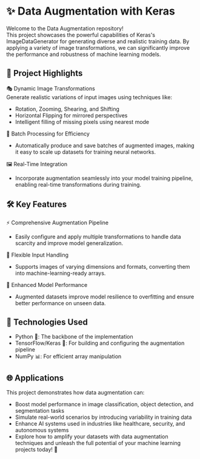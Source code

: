 # ✨ Data Augmentation with Keras
Welcome to the Data Augmentation repository!<br>
This project showcases the powerful capabilities of Keras's ImageDataGenerator for generating diverse and realistic training data. By applying a variety of image transformations, we can significantly improve the performance and robustness of machine learning models.

## 🌟 Project Highlights<br>

🎭 Dynamic Image Transformations<br>
Generate realistic variations of input images using techniques like:<br>

  - Rotation, Zooming, Shearing, and Shifting<br>
  - Horizontal Flipping for mirrored perspectives<br>
  - Intelligent filling of missing pixels using nearest mode<br>

📂 Batch Processing for Efficiency<br>
  - Automatically produce and save batches of augmented images, making it easy to scale up datasets for training neural networks.<br>

🖼️ Real-Time Integration<br>
  - Incorporate augmentation seamlessly into your model training pipeline, enabling real-time transformations during training.<br>

## 🛠️ Key Features<br>

⚡ Comprehensive Augmentation Pipeline<br>
  - Easily configure and apply multiple transformations to handle data scarcity and improve model generalization.<br>

📏 Flexible Input Handling<br>
  - Supports images of varying dimensions and formats, converting them into machine-learning-ready arrays.<br>

🎯 Enhanced Model Performance<br>
  - Augmented datasets improve model resilience to overfitting and ensure better performance on unseen data.<br>

## 🔧 Technologies Used<br>

  - Python 🐍: The backbone of the implementation<br>
  - TensorFlow/Keras 🚀: For building and configuring the augmentation pipeline<br>
  - NumPy 📊: For efficient array manipulation<br>

## 🌐 Applications<br>

This project demonstrates how data augmentation can:<br>

  - Boost model performance in image classification, object detection, and segmentation tasks<br>
  - Simulate real-world scenarios by introducing variability in training data<br>
  - Enhance AI systems used in industries like healthcare, security, and autonomous systems<br>
  - Explore how to amplify your datasets with data augmentation techniques and unleash the full potential of your machine learning projects today! 🎉<br>
